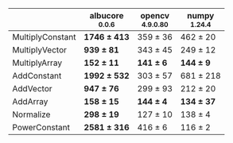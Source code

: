 |                |albucore<br><small>0.0.6</small>|opencv<br><small>4.9.0.80</small>|numpy<br><small>1.24.4</small>|
|----------------|--------------------------------|---------------------------------|------------------------------|
|MultiplyConstant|**1746 ± 413**                  |359 ± 36                         |462 ± 20                      |
|MultiplyVector  |**939 ± 81**                    |343 ± 45                         |249 ± 12                      |
|MultiplyArray   |**152 ± 11**                    |**141 ± 6**                      |**144 ± 9**                   |
|AddConstant     |**1992 ± 532**                  |303 ± 57                         |681 ± 218                     |
|AddVector       |**947 ± 76**                    |299 ± 93                         |212 ± 20                      |
|AddArray        |**158 ± 15**                    |**144 ± 4**                      |**134 ± 37**                  |
|Normalize       |**298 ± 19**                    |127 ± 10                         |138 ± 4                       |
|PowerConstant   |**2581 ± 316**                  |416 ± 6                          |116 ± 2                       |
